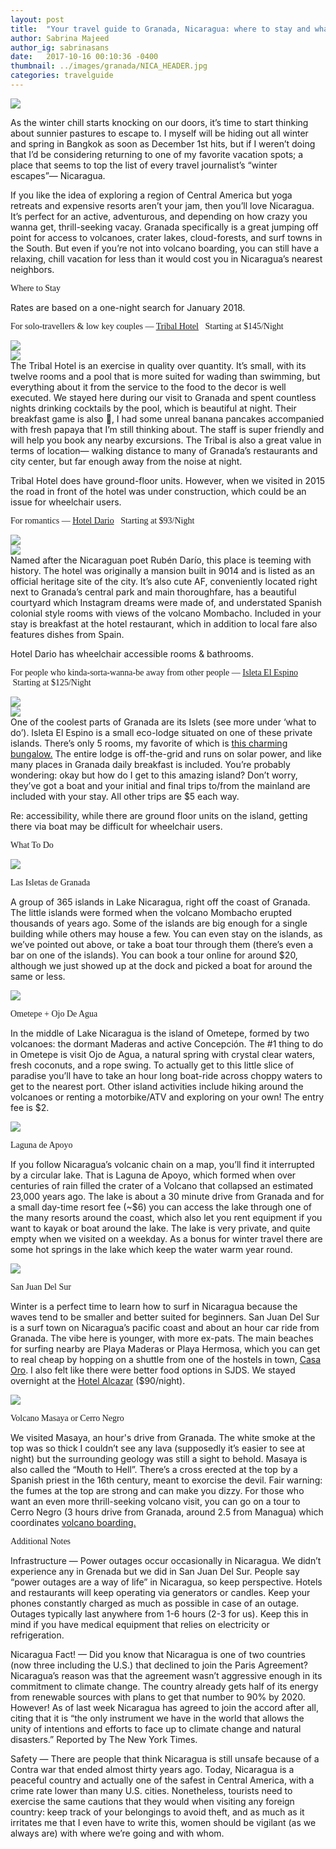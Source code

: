 ```yaml
---
layout: post
title:  "Your travel guide to Granada, Nicaragua: where to stay and what to do"
author: Sabrina Majeed
author_ig: sabrinasans
date:   2017-10-16 00:10:36 -0400
thumbnail: ../images/granada/NICA_HEADER.jpg
categories: travelguide
---
```


![](../images/granada/NICA_HEADER.jpg)

As the winter chill starts knocking on our doors, it’s time to start thinking about sunnier pastures to escape to. I myself will be hiding out all winter and spring in Bangkok as soon as December 1st hits, but if I weren’t doing that I’d be considering returning to one of my favorite vacation spots; a place that seems to top the list of every travel journalist’s “winter escapes”— Nicaragua.

If you like the idea of exploring a region of Central America but yoga retreats and expensive resorts aren’t your jam, then you’ll love Nicaragua. It’s perfect for an active, adventurous, and depending on how crazy you wanna get, thrill-seeking vacay. Granada specifically is a great jumping off point for access to volcanoes, crater lakes, cloud-forests, and surf towns in the South. But even if you’re not into volcano boarding, you can still have a relaxing, chill vacation for less than it would cost you in Nicaragua’s nearest neighbors.

<p class="tc f2 mt5 mb0" style="font-family: 'Gilroy-ExtraBold'">Where to Stay</p>
<p class="tc f6 light-silver i mb4">Rates are based on a one-night search for January 2018.</p>

<p class="f3 pt3 lh-title" style="font-family: 'Gilroy-ExtraBold'">For solo-travellers & low key couples — <a href="http://tribal-hotel.com/" target="_blank" class="link underline-hover orange">Tribal Hotel</a><span class="f5 light-silver">&nbsp; &nbsp;Starting at $145/Night</span></p>
<div class="fl w-100 w-50-ns pr1-ns mb1 mb0-ns">
<img src="../images/granada/Tribal1.jpg">
</div>
<div class="fl w-100 w-50-ns pl1-ns mb3">
<img src="../images/granada/Tribal2.jpg">
</div>
The Tribal Hotel is an exercise in quality over quantity. It’s small, with its twelve rooms and a pool that is more suited for wading than swimming, but everything about it from the service to the food to the decor is well executed. We stayed here during our visit to Granada and spent countless nights drinking cocktails by the pool, which is beautiful at night. Their breakfast game is also 💯, I had some unreal banana pancakes accompanied with fresh papaya that I’m still thinking about. The staff is super friendly and will help you book any nearby excursions. The Tribal is also a great value in terms of location— walking distance to many of Granada’s restaurants and city center, but far enough away from the noise at night.

<p class="f6 i light-silver">Tribal Hotel does have ground-floor units. However, when we visited in 2015 the road in front of the hotel was under construction, which could be an issue for wheelchair users.</p>

<p class="f3 pt3 lh-title" style="font-family: 'Gilroy-ExtraBold'">For romantics — <a href="http://www.hoteldario.com/" target="_blank" class="link underline-hover orange">Hotel Dario</a><span class="f5 light-silver">&nbsp; &nbsp;Starting at $93/Night</span></p>
<div class="fl w-100 w-50-ns pr1-ns mb1 mb0-ns">
<img src="../images/granada/Dario1.jpg">
</div>
<div class="fl w-100 w-50-ns pl1-ns mb3">
<img src="../images/granada/Dario2.jpg">
</div>
Named after the Nicaraguan poet Rubén Darío, this place is teeming with history. The hotel was originally a mansion built in 9014 and is listed as an official heritage site of the city. It’s also cute AF, conveniently located right next to Granada’s central park and main thoroughfare, has a beautiful courtyard which Instagram dreams were made of, and understated Spanish colonial style rooms with views of the volcano Mombacho. Included in your stay is breakfast at the hotel restaurant, which in addition to local fare also features dishes from Spain.

<p class="f6 i light-silver">Hotel Dario has wheelchair accessible rooms & bathrooms.</p>


<p class="f3 pt3 lh-title" style="font-family: 'Gilroy-ExtraBold'">For people who kinda-sorta-wanna-be away from other people — <a href="https://www.isletaelespino.com/" target="_blank" class="link underline-hover orange">Isleta El Espino</a><span class="f5 light-silver">&nbsp; &nbsp;Starting at $125/Night</span></p>

<div class="fl w-100 w-50-ns pr1-ns mb1 mb0-ns">
<img src="../images/granada/Isleta1.jpg">
</div>
<div class="fl w-100 w-50-ns pl1-ns mb3">
<img src="../images/granada/Isleta2.jpg">
</div>
One of the coolest parts of Granada are its Islets (see more under ‘what to do’). Isleta El Espino is a small eco-lodge situated on one of these private islands. There’s only 5 rooms, my favorite of which is <a href="https://www.airbnb.com/rooms/5856166">this charming bungalow.</a> The entire lodge is off-the-grid and runs on solar power, and like many places in Granada daily breakfast is included. You’re probably wondering: okay but how do I get to this amazing island? Don’t worry, they’ve got a boat and your initial and final trips to/from the mainland are included with your stay. All other trips are $5 each way.  

<p class="f6 i light-silver">Re: accessibility, while there are ground floor units on the island, getting there via boat may be difficult for wheelchair users.</p>

<p class="tc f2 mt5 mb4" style="font-family: 'Gilroy-ExtraBold'">What To Do</p>

<div class="fl w-100 mb4">
<div class="fl w-100 w-50-ns">
<img src="../images/granada/Isletas.jpg">
</div>
<div class="fl w-100 w-50-ns pl4-ns">
<p class="f4 mb1 lh-title mt0-ns mt3" style="font-family: 'Gilroy-ExtraBold'">Las Isletas de Granada</p>
<p>A group of 365 islands in Lake Nicaragua, right off the coast of Granada. The little islands were formed when the volcano Mombacho erupted thousands of years ago. Some of the islands are big enough for a single building while others may house a few. You can even stay on the islands, as we’ve pointed out above, or take a boat tour through them (there’s even a bar on one of the islands). You can book a tour online for around $20, although we just showed up at the dock and picked a boat for around the same or less.
</p>
</div>
</div>

<div class="fl w-100 mb4">
<div class="fl w-100 w-50-ns">
<img src="../images/granada/OjodeAgua.jpg">
</div>
<div class="fl w-100 w-50-ns pl4-ns">
<p class="f4 mb1 lh-title mt0-ns mt3" style="font-family: 'Gilroy-ExtraBold'">Ometepe + Ojo De Agua</p>
<p>In the middle of Lake Nicaragua is the island of Ometepe, formed by two volcanoes: the dormant Maderas and active Concepción. The #1 thing to do in Ometepe is visit Ojo de Agua, a natural spring with crystal clear waters, fresh coconuts, and a rope swing. To actually get to this little slice of paradise you’ll have to take an hour long boat-ride across choppy waters to get to the nearest port. Other island activities include hiking around the volcanoes or renting a motorbike/ATV and exploring on your own! The entry fee is $2.</p>
</div>
</div>

<div class="fl w-100 mb4">
<div class="fl w-100 w-50-ns">
<img src="../images/granada/Apoyo.jpg">
</div>
<div class="fl w-100 w-50-ns pl4-ns">
<p class="f4 mb1 lh-title mt0-ns mt3" style="font-family: 'Gilroy-ExtraBold'">Laguna de Apoyo</p>
<p>If you follow Nicaragua’s volcanic chain on a map, you’ll find it interrupted by a circular lake. That is Laguna de Apoyo, which formed when over centuries of rain filled the crater of a Volcano that collapsed an estimated 23,000 years ago. The lake is about a 30 minute drive from Granada and for a small day-time resort fee (~$6) you can access the lake through one of the many resorts around the coast, which also let you rent equipment if you want to kayak or boat around the lake. The lake is very private, and quite empty when we visited on a weekday. As a bonus for winter travel there are some hot springs in the lake which keep the water warm year round.</p>
</div>
</div>

<div class="fl w-100 mb4">
<div class="fl w-100 w-50-ns">
<img src="../images/granada/SJDS.jpg">
</div>
<div class="fl w-100 w-50-ns pl4-ns">
<p class="f4 mb1 lh-title mt0-ns mt3" style="font-family: 'Gilroy-ExtraBold'">San Juan Del Sur</p>
<p>Winter is a perfect time to learn how to surf in Nicaragua because the waves tend to be smaller and better suited for beginners. San Juan Del Sur is a surf town on Nicaragua’s pacific coast and about an hour car ride from Granada. The vibe here is younger, with more ex-pats. The main beaches for surfing nearby are Playa Maderas or Playa Hermosa, which you can get to real cheap by hopping on a shuttle from one of the hostels in town, <a href="http://casaeloro.com/">Casa Oro</a>. I also felt like there were better food options in SJDS. We stayed overnight at the <a href="http://hotelalcazarnicaragua.com/">Hotel Alcazar</a> ($90/night).</p>
</div>
</div>

<div class="fl w-100 mb4">
<div class="fl w-100 w-50-ns">
<img src="../images/granada/Masaya.jpg">
</div>
<div class="fl w-100 w-50-ns pl4-ns">
<p class="f4 mb1 lh-title mt0-ns mt3" style="font-family: 'Gilroy-ExtraBold'">Volcano Masaya or Cerro Negro</p>
<p>We visited Masaya, an hour's drive from Granada. The white smoke at the top was so thick I couldn’t see any lava (supposedly it’s easier to see at night) but the surrounding geology was still a sight to behold. Masaya is also called the “Mouth to Hell”. There’s a cross erected at the top by a Spanish priest in the 16th century, meant to exorcise the devil. Fair warning: the fumes at the top are strong and can make you dizzy. For those who want an even more thrill-seeking volcano visit, you can go on a tour to Cerro Negro (3 hours drive from Granada, around 2.5 from Managua) which coordinates <a href="http://www.volcanoboard.com/">volcano boarding.</a></p>
</div>
</div>

<div class="fl w-100 mt4 mb4">
<p class="tc f2" style="font-family: 'Gilroy-ExtraBold'">Additional Notes</p></div>

<span class="b">Infrastructure</span> — Power outages occur occasionally in Nicaragua. We didn’t experience any in Grenada but we did in San Juan Del Sur. People say “power outages are a way of life” in Nicaragua, so keep perspective. Hotels and restaurants will keep operating via generators or candles. Keep your phones constantly charged as much as possible in case of an outage. Outages typically last anywhere from 1-6 hours (2-3 for us). Keep this in mind if you have medical equipment that relies on electricity or refrigeration.

<span class="b green"> Nicaragua Fact!</span> — Did you know that Nicaragua is one of two countries (now three including the U.S.) that declined to join the Paris Agreement? Nicaragua’s reason was that the agreement wasn’t aggressive enough in its commitment to climate change. The country already gets half of its energy from renewable sources with plans to get that number to 90% by 2020. However! As of last week Nicaragua has agreed to join the accord after all, citing that it is “the only instrument we have in the world that allows the unity of intentions and efforts to face up to climate change and natural disasters.” Reported by The New York Times.

<span class="b">Safety</span> — There are people that think Nicaragua is still unsafe because of a Contra war that ended almost thirty years ago. Today, Nicaragua is a peaceful country and actually one of the safest in Central America, with a crime rate lower than many U.S. cities. Nonetheless, tourists need to exercise the same cautions that they would when visiting any foreign country: keep track of your belongings to avoid theft, and as much as it irritates me that I even have to write this, women should be vigilant (as we always are) with where we’re going and with whom.
